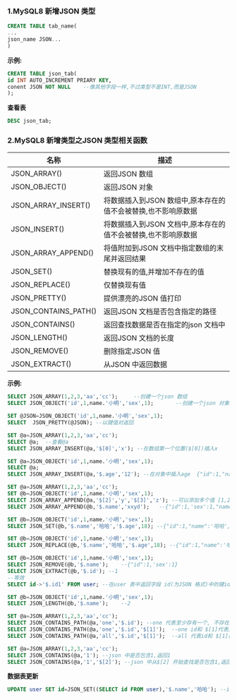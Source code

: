 ### 1.MySQL8 新增JSON 类型

```sql
CREATE TABLE tab_name(
...
json_name JSON...
)
```

**示例:**

```sql
CREATE TABLE json_tab(
id INT AUTO_INCREMENT PRIARY KEY,
conent JSON NOT NULL	--像其他字段一样,不过类型不是INT,而是JSON
);
```

**查看表**

```sql
DESC json_tab;
```

### 2.MySQL8 新增类型之JSON 类型相关函数

| 名称                 | 描述                                                         |
| -------------------- | ------------------------------------------------------------ |
| JSON_ARRAY()         | 返回JSON 数组                                                |
| JSON_OBJECT()        | 返回JSON 对象                                                |
| JSON_ARRAY_INSERT()  | 将数据插入到JSON 数组中,原本存在的值不会被替换,也不影响原数据 |
| JSON_INSERT()        | 将数据插入到JSON 文档中,原本存在的值不会被替换,也不影响原数据 |
| JSON_ARRAY_APPEND()  | 将值附加到JSON 文档中指定数组的末尾并返回结果                |
| JSON_SET()           | 替换现有的值,并增加不存在的值                                |
| JSON_REPLACE()       | 仅替换现有值                                                 |
| JSON_PRETTY()        | 提供漂亮的JSON 值打印                                        |
| JSON_CONTAINS_PATH() | 返回JSON 文档是否包含指定的路径                              |
| JSON_CONTAINS()      | 返回查找数据是否在指定的json 文档中                          |
| JSON_LENGTH()        | 返回JSON 文档的长度                                          |
| JSON_REMOVE()        | 删除指定JSON 值                                              |
| JSON_EXTRACT()       | 从JSON 中返回数据                                            |

**示例:**

```sql
SELECT JSON_ARRAY(1,2,3,'aa','cc');		--创建一个json 数组
SELECT JSON_OBJECT('id',1,name.'小明','sex',1);		--创建一个json 对象 {"id":1,"name":'小明',..}
```

```sql
SET @JSON=JSON_OBJECT('id',1,name.'小明','sex',1);
SELECT  JSON_PRETTY(@JSON);	--以键值对返回
```

```sql
SET @a=JSON_ARRAY(1,2,3,'aa','cc');
SELECT @a;	--查看@a
SELECT JSON_ARRAY_INSERT(@a,'$[0]','x'); --在数组第一个位置($[0])插入x	['x',1,2,3,'aa','cc']
```

```sql
SET @a=JSON_OBJECT('id',1,name.'小明','sex',1);
SELECT @a;
SELECT JSON_ARRAY_INSERT(@a,'$.age','12'); --在对象中插入age	{"id":1,"name":'小明','age':'12'}
```

```sql
SET @a=JSON_ARRAY(1,2,3,'aa','cc');		
SET @b=JSON_OBJECT('id',1,name.'小明','sex',1);
SELECT JSON_ARRAY_APPEND(@a,'$[2]','y','$[3]','z');	--可以添加多个值 [1,2,'y','z',3,'aa','cc']
SELECT JSON_ARRAY_APPEND(@b,'$.name','xxyd');	--{"id":1,'sex':1,"name":['小明','xxyd']}  向name中在添加一个值
```

```sql
SET @b=JSON_OBJECT('id',1,name.'小明','sex',1);
SELECT JSON_SET(@b,'$.name','哈哈','$.age',18); --{"id":1,"name":'哈哈','age':18,'sex':1}
```

```sql
SET @b=JSON_OBJECT('id',1,name.'小明','sex',1);
SELECT JSON_REPLACE(@b,'$.name','哈哈','$.age',18); --{"id":1,"name":'哈哈','sex':1}
```

```sql
SET @b=JSON_OBJECT('id',1,name.'小明','sex',1);
SELECT JSON_REMOVE(@b,'$.name');	--{"id":1,'sex':1}
SELECT JSON_EXTRACT(@b,'$.id'); --1
--等效
SELECT id->'$.id1' FROM user; --在user 表中返回字段 id(为JSON 格式)中的键id1 对应的值 
```

```sql
SET @b=JSON_OBJECT('id',1,name.'小明','sex',1);
SELECT JSON_LENGTH(@b,'$.name');	--2
```

```sql
SET @a=JSON_ARRAY(1,2,3,'aa','cc');	
SELECT JSON_CONTAINS_PATH(@a,'one','$.id');	--one 代表至少存有一个, 不存在id对应的值,返回0
SELECT JSON_CONTAINS_PATH(@a,'one','$.id','$[1]');	--one id和 $[1]代表至少存有一个, 不存在id,存在$[1],返回1
SELECT JSON_CONTAINS_PATH(@a,'all','$.id','$[1]');	--all 代表id和 $[1]都存有, 才返回1
```

```sql
SET @a=JSON_ARRAY(1,2,3,'aa','cc');	
SELECT JSON_CONTAINS(@a,'1'); --json 中是否包含1,返回1
SELECT JSON_CONTAINS(@a,'1','$[2]'); --json 中从$[2] 开始查找是否包含1,返回0, 区间 [$[2],]
```

**数据表更新**

```sql
UPDATE user SET id=JSON_SET((SELECT id FROM user),'$.name','哈哈'); --id 为一个JSON 数据
```

### 
